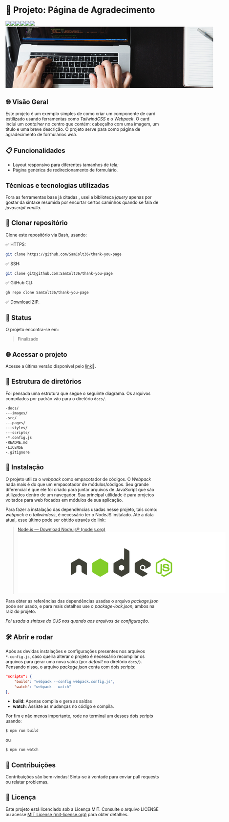 # 🚀 Projeto: Página de Agradecimento

![](https://img.shields.io/badge/JavaScript-F7DF1E?style=for-the-badge&logo=javascript&logoColor=black)![](https://img.shields.io/badge/HTML5-E34F26?style=for-the-badge&logo=html5&logoColor=white)![](https://img.shields.io/badge/CSS3-1572B6?style=for-the-badge&logo=css3&logoColor=white)![](https://img.shields.io/badge/Tailwind_CSS-38B2AC?style=for-the-badge&logo=tailwind-css&logoColor=white)![](https://img.shields.io/badge/Visual_Studio-5C2D91?style=for-the-badge&logo=visual%20studio&logoColor=white)![](https://img.shields.io/badge/jQuery-0769AD?style=for-the-badge&logo=jquery&logoColor=white)
<img title="Node" alt="Banner NodeJs" src="./docs/images/banner.png"
style="max-width: 680px">

## 🌐 Visão Geral

Este projeto é um exemplo simples de como criar um componente de card estilizado usando ferramentas como _TailwindCSS_ e o _Webpack_. O card inclui um _container_ no centro que contém: cabeçalho com uma imagem, um título e uma breve descrição. O projeto serve para como página de agradecimento de formulários _web_.

## 📋 Funcionalidades

- Layout responsivo para diferentes tamanhos de tela;
- Página genérica de redirecionamento de formulário.

## Técnicas e tecnologias utilizadas

Fora as ferramentas base já citadas , usei a biblioteca _jquery_ apenas por gostar da sintaxe resumida por encurtar certos caminhos quando se fala de _javascript vanilla_.

## 📁 Clonar repositório

Clone este repositório via Bash, usando:

✅ HTTPS:

```bash
git clone https://github.com/SamColt36/thank-you-page
```

✅ SSH:

```bash
git clone git@github.com:SamColt36/thank-you-page
```

✅ GitHub CLI:

```bash
gh repo clone SamColt36/thank-you-page
```

✅ Download ZIP.

## 📶 Status

O projeto encontra-se em:

> Finalizado

## 🌐 Acessar o projeto

Acesse a última versão disponível pelo [link](https://thank-you-page-jade.vercel.app/)🔗.

## 📂 Estrutura de diretórios

Foi pensada uma estrutura que segue o seguinte diagrama. Os arquivos compilados por padrão vão para o diretório `docs/`.

    -docs/
    ---images/
    -src/
    ---pages/
    ---styles/
    ---scripts/
    -*.config.js
    -README.md
    -LICENSE
    -.gitignore

## 🔧 Instalação

O projeto utiliza o _webpack_ como empacotador de códigos. O _Webpack_ nada mais é do que um empacotador de módulos/códigos. Seu grande diferencial é que ele foi criado para juntar arquivos de JavaScript que são utilizados dentro de um navegador. Sua principal utilidade é para projetos voltados para web focados em módulos de sua aplicação.

Para fazer a instalação das dependências usadas nesse projeto, tais como: _webpack_ e o _tailwindcss_, é necessário ter o NodeJS instalado. Até a data atual, esse último pode ser obtido através do link:

> [Node.js — Download Node.js® (nodejs.org)](https://nodejs.org/en/download)
> <img title="a Node" alt="Banner NodeJs" src="./docs/images/node-banner.png"
> style="max-width: 680px">

Para obter as referências das dependências usadas o arquivo _package.json_ pode ser usado, e para mais detalhes use o _package-lock.json_, ambos na raiz do projeto.

_Foi usada a sintaxe do CJS nos quando aos arquivos de configuração._

## 🛠️ Abrir e rodar

Após as devidas instalações e configurações presentes nos arquivos `*.config.js`, caso queira alterar o projeto é necessário recompilar os arquivos para gerar uma nova saída (por _default_ no diretório `docs/`). Pensando nisso, o arquivo _package.json_ conta com dois _scripts_:

```json
"scripts": {
	"build": "webpack --config webpack.config.js",
	"watch": "webpack --watch"
},
```

- **build**: Apenas compila e gera as saídas
- **watch**: Assiste as mudanças no código e compila.

Por fim e não menos importante, rode no terminal um desses dois _scripts_ usando:

```bash
$ npm run build
```

ou

```bash
$ npm run watch
```

## 👥 Contribuições

Contribuições são bem-vindas! Sinta-se à vontade para enviar pull requests ou relatar problemas.

## 📄 Licença

Este projeto está licenciado sob a Licença MIT. Consulte o arquivo LICENSE ou acesse [MIT License (mit-license.org)](https://mit-license.org/) para obter detalhes.
